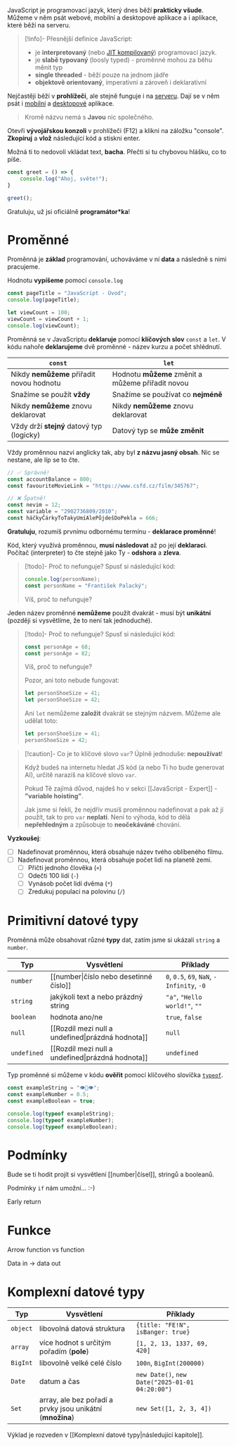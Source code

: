 JavaScript je programovací jazyk, který dnes běží **prakticky všude**. Můžeme v něm psát webové, mobilní a desktopové aplikace a i aplikace, které běží na serveru.

>[!info]- Přesnější definice
>JavaScript:
>- je **interpretovaný** (nebo [JIT kompilovaný](https://developer.mozilla.org/en-US/docs/Glossary/Just_In_Time_Compilation)) programovací jazyk.
>- je **slabě typovaný** (loosly typed) - proměnné mohou za běhu měnit typ
>- **single threaded** - běží pouze na jednom jádře
>- **objektově orientovaný**, imperativní a zároveň i deklarativní
>  
 Nejčastěji běží v **prohlížeči**, ale stejně funguje i na [serveru](https://nodejs.org/en). Dají se v něm psát i [mobilní](https://reactnative.dev/) a [desktopové](https://www.electronjs.org/) aplikace. 
> 
> Kromě názvu nemá s **Javou** nic společného.

Otevři **vývojářskou konzoli** v prohlížeči (F12) a klikni na záložku "console". **Zkopíruj** a **vlož** následující kód a stiskni enter.

Možná ti to nedovolí vkládat text, **bacha**. Přečti si tu chybovou hlášku, co to píše.

```javascript
const greet = () => {
	console.log("Ahoj, světe!");
}

greet();
```

Gratuluju, už jsi oficiálně **programátor\*ka**!
# Proměnné

Proměnná je **základ** programování, uchováváme v ní **data** a následně s nimi pracujeme. 

Hodnotu **vypíšeme** pomocí `console.log`

```javascript
const pageTitle = "JavaScript - Úvod";
console.log(pageTitle);

let viewCount = 100;
viewCount = viewCount + 1;
console.log(viewCount);
```

Proměnná se v JavaScriptu **deklaruje** pomocí **klíčových slov** `const` a `let`. V kódu nahoře **deklarujeme** dvě proměnné - název kurzu a počet shlédnutí.

| `const`                                   | `let`                                             |
| ----------------------------------------- | ------------------------------------------------- |
| Nikdy **nemůžeme** přiřadit novou hodnotu | Hodnotu **můžeme** změnit a můžeme přiřadit novou |
| Snažíme se použít **vždy**                | Snažíme se používat co **nejméně**                |
| Nikdy **nemůžeme** znovu deklarovat       | Nikdy **nemůžeme** znovu deklarovat               |
| Vždy drží **stejný** datový typ (logicky) | Datový typ se **může změnit**                     |
Vždy proměnnou nazvi anglicky tak, aby byl **z názvu jasný obsah**. Nic se nestane, ale líp se to čte.

```javascript
// ✅ Správně!
const accountBalance = 800;
const favouriteMovieLink = "https://www.csfd.cz/film/345767";

// ❌ Špatně!
const nevim = 12;
const variable = "2902736809/2010";
const háčkyČárkyToTakyUmíAlePůjdešDoPekla = 666;
```

**Gratuluju**, rozumíš prvnímu odbornému termínu - **deklarace proměnné**!

Kód, který využívá proměnnou, **musí následovat** až po její **deklaraci**. Počítač (interpreter) to čte stejně jako Ty - **odshora** a **zleva**.

> [!todo]- Proč to nefunguje?
> Spusť si následující kód:
> ```javascript
> console.log(personName);
> const personName = "František Palacký";
> ```
> 
>Víš, proč to nefunguje?

Jeden název proměnné **nemůžeme** použít dvakrát - musí být **unikátní** (později si vysvětlíme, že to není tak jednoduché).

> [!todo]- Proč to nefunguje?
> Spusť si následující kód:
> ```javascript
> const personAge = 68;
> const personAge = 82;
> ```
> Víš, proč to nefunguje?
> 
> Pozor, ani toto nebude fungovat:
> ```javascript
> let personShoeSize = 41;
> let personShoeSize = 42;
> ```
> 
> Ani `let` nemůžeme **založit** dvakrát se stejným názvem. Můžeme ale udělat toto:
> ```javascript
> let personShoeSize = 41;
> personShoeSize = 42;
> ```

> [!caution]- Co je to klíčové slovo `var`?
> Úplně jednoduše: **nepoužívat**!
> 
> Když budeš na internetu hledat JS kód (a nebo Ti ho bude generovat AI), určitě narazíš na klíčové slovo `var`. 
> 
> Pokud Tě zajímá důvod, najdeš ho v sekci [[JavaScript - Expert]] - **"variable hoisting"**.
> 
> Jak jsme si řekli, že nejdřív musíš proměnnou nadefinovat a pak až jí použít, tak to pro `var` **neplatí**. Není to výhoda, kód to dělá **nepřehledným** a způsobuje to **neočekáváné** chování.

**Vyzkoušej**:
- [ ] Nadefinovat proměnnou, která obsahuje název tvého oblíbeného filmu.
- [ ] Nadefinovat proměnnou, která obsahuje počet lidí na planetě zemi.
	- [ ] Přičti jednoho člověka (`+`)
	- [ ] Odečti 100 lidí (`-`)
	- [ ] Vynásob počet lidí dvěma (`*`)
	- [ ] Zredukuj populaci na polovinu (`/`)

# Primitivní datové typy
Proměnná může obsahovat různé **typy** dat, zatím jsme si ukázali `string` a `number`.

| Typ         | Vysvětlení                                     | Příklady                                   |
| ----------- | ---------------------------------------------- | ------------------------------------------ |
| `number`    | [[number\|číslo nebo desetinné číslo]] | `0`, `0.5`, `69`, `NaN`, `-Infinity`, `-0` |
| `string`    | jakýkoli text a nebo prázdný string            | `"a"`, `"Hello world!"`, `""`              |
| `boolean`   | hodnota ano/ne                                 | `true`, `false`                            |
| `null`      | [[Rozdíl mezi null a undefined\|prázdná hodnota]]  | `null`                                     |
| `undefined` | [[Rozdíl mezi null a undefined\|prázdná hodnota]]  | `undefined`                                |
Typ proměnné si můžeme v kódu **ověřit** pomocí klíčového slovíčka [`typeof`](https://developer.mozilla.org/en-US/docs/Web/JavaScript/Reference/Operators/typeof).
```javascript
const exampleString = "👁👅👁";
const exampleNumber = 0.5;
const exampleBoolean = true;

console.log(typeof exampleString);
console.log(typeof exampleNumber);
console.log(typeof exampleBoolean);
```
# Podmínky
Bude se ti hodit projít si vysvětlení [[number|čísel]], stringů a booleanů.

Podmínky `if` nám umožní... :-)

Early return
# Funkce
Arrow function vs function

Data in -> data out

# Komplexní datové typy

| Typ      | Vysvětlení                                                | Příklady                                        |
| -------- | --------------------------------------------------------- | ----------------------------------------------- |
| `object` | libovolná datová struktura                                | `{title: "FE!N", isBanger: true}`               |
| `array`  | více hodnot s určitým pořadím (**pole**)                  | `[1, 2, 13, 1337, 69, 420]`                     |
| `BigInt` | libovolně velké celé číslo                                | `100n`, `BigInt(200000)`                        |
| `Date`   | datum a čas                                               | `new Date()`, `new Date("2025-01-01 04:20:00")` |
| `Set`    | array, ale bez pořadí a prvky jsou unikátní (**množina**) | `new Set([1, 2, 3, 4])`                         |

Výklad je rozveden v [[Komplexní datové typy|následující kapitole]].


